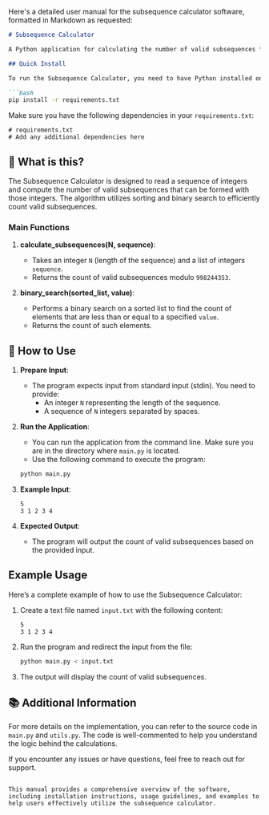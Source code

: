 Here's a detailed user manual for the subsequence calculator software, formatted in Markdown as requested:

```markdown
# Subsequence Calculator

A Python application for calculating the number of valid subsequences from a given sequence of integers.

## Quick Install

To run the Subsequence Calculator, you need to have Python installed on your system. You can install the required dependencies using pip:

```bash
pip install -r requirements.txt
```

Make sure you have the following dependencies in your `requirements.txt`:

```
# requirements.txt
# Add any additional dependencies here
```

## 🤔 What is this?

The Subsequence Calculator is designed to read a sequence of integers and compute the number of valid subsequences that can be formed with those integers. The algorithm utilizes sorting and binary search to efficiently count valid subsequences.

### Main Functions

1. **calculate_subsequences(N, sequence)**: 
   - Takes an integer `N` (length of the sequence) and a list of integers `sequence`.
   - Returns the count of valid subsequences modulo `998244353`.

2. **binary_search(sorted_list, value)**:
   - Performs a binary search on a sorted list to find the count of elements that are less than or equal to a specified `value`.
   - Returns the count of such elements.

## 📖 How to Use

1. **Prepare Input**:
   - The program expects input from standard input (stdin). You need to provide:
     - An integer `N` representing the length of the sequence.
     - A sequence of `N` integers separated by spaces.

2. **Run the Application**:
   - You can run the application from the command line. Make sure you are in the directory where `main.py` is located.
   - Use the following command to execute the program:
   
   ```bash
   python main.py
   ```

3. **Example Input**:
   ```
   5
   3 1 2 3 4
   ```

4. **Expected Output**:
   - The program will output the count of valid subsequences based on the provided input.

## Example Usage

Here’s a complete example of how to use the Subsequence Calculator:

1. Create a text file named `input.txt` with the following content:
   ```
   5
   3 1 2 3 4
   ```

2. Run the program and redirect the input from the file:
   ```bash
   python main.py < input.txt
   ```

3. The output will display the count of valid subsequences.

## 📚 Additional Information

For more details on the implementation, you can refer to the source code in `main.py` and `utils.py`. The code is well-commented to help you understand the logic behind the calculations.

If you encounter any issues or have questions, feel free to reach out for support.
```

This manual provides a comprehensive overview of the software, including installation instructions, usage guidelines, and examples to help users effectively utilize the subsequence calculator.